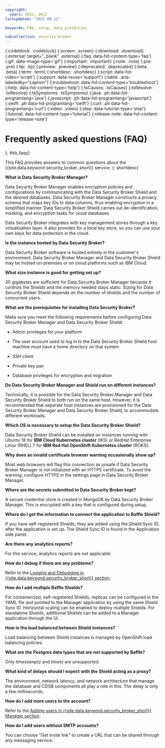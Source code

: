 ```yaml
---
copyright:
  years: 2022, 2022
lastupdated: "2022-09-22"

keywords: FAQ, setup, data protection

subcollection: security-broker
---
```


{:codeblock: .codeblock}
{:screen: .screen}
{:download: .download}
{:external: target="_blank" .external}
{:faq: data-hd-content-type='faq'}
{:gif: data-image-type='gif'}
{:important: .important}
{:note: .note}
{:pre: .pre}
{:tip: .tip}
{:preview: .preview}
{:deprecated: .deprecated}
{:beta: .beta}
{:term: .term}
{:shortdesc: .shortdesc}
{:script: data-hd-video='script'}
{:support: data-reuse='support'}
{:table: .aria-labeledby="caption"}
{:troubleshoot: data-hd-content-type='troubleshoot'}
{:help: data-hd-content-type='help'}
{:tsCauses: .tsCauses}
{:tsResolve: .tsResolve}
{:tsSymptoms: .tsSymptoms}
{:java: .ph data-hd-programlang='java'}
{:javascript: .ph data-hd-programlang='javascript'}
{:swift: .ph data-hd-programlang='swift'}
{:curl: .ph data-hd-programlang='curl'}
{:video: .video}
{:step: data-tutorial-type='step'}
{:tutorial: data-hd-content-type='tutorial'}
{:release-note: data-hd-content-type='release-note'}


# Frequently asked questions (FAQ)
{: #sb_faqs}

This FAQ provides answers to common questions about the {{site.data.keyword.security_broker_short}} service.
{: shortdesc}

**What is Data Security Broker Manager?**

Data Security Broker Manager enables encryption policies and
configurations by communicating with the Data Security Broker Shield and
the desired databases. Data Security Broker Manager constructs a privacy
schema that maps key IDs to data columns, thus enabling encryption in a
simplified manner. Data Security Broker Shield carries out
de-identification, masking, and encryption tasks for cloud databases.

Data Security Broker integrates with key management stores through a key
virtualization layer. It also provides for a local key store, so you can
use your own keys for data protection in the cloud.

**Is the instance hosted by Data Security Broker?**

Data Security Broker software is hosted entirely in the customer's
environment. Data Security Broker Manager and Data Security Broker
Shield may be hosted on-premises or on cloud platforms such as IBM
Cloud.

**What size instance is good for getting set up?**

30 gigabytes are sufficient for Data Security Broker Manager because it
controls the Shields and the memory needed stays static. Sizing for Data
Security Broker Shield depends on the number of shields and the number
of concurrent users.

**What are the prerequisites for installing Data Security Broker?**

Make sure you meet the following requirements before configuring Data
Security Broker Manager and Data Security Broker Shield:

* Admin privileges for your platform

* The user account used to log in to the Data Security Broker Shield host machine must have a home directory on that system

* SSH client

* Private key pair

* Database privileges for encryption and migration

**Do Data Security Broker Manager and Shield run on different instances?**

Technically, it is possible for the Data Security Broker Manager and
Data Security Broker Shield to both run on the same host. However, it is
recommended that separate host instances are provisioned for the Data
Security Broker Manager and Data Security Broker Shield, to accommodate
different workloads.

**Which OS is necessary to setup the Data Security Broker Shield?**

Data Security Broker Shield can be installed on instances running with
Ubuntu 18 for **IBM Cloud Kubernetes cluster** (IKS) or RedHat
Enterprise Linux (RHEL) 7 for **IBM Red Hat OpenShift Kubernetes
cluster** (ROKS).

**Why does an invalid certificate browser warning occasionally show up?**

Most web browsers will flag this connection as unsafe if Data Security
Broker Manager is not initialized with an HTTPS certificate. To avoid
the warning, configure HTTPS in the settings page in Data Security
Broker Manager.

**Where are the secrets submitted to Data Security Broker kept?**

A secure credential store is created in MongoDB by Data Security Broker
Manager. This is encrypted with a key that is configured during setup.

**Where do I get the information to connect the application to Baffle Shield?**

If you have self-registered Shields, they are added using the Shield Sync ID, after the application is set up. The Shield Sync ID is found in the Application side panel. 

**Are there any analytics reports?**

For this service, analytics reports are not applicable. 

**How do I debug if there are any problems?**

Refer to the [Logging and Debugging in {{site.data.keyword.security_broker_short}} section](/docs/security-broker?topic=security-broker-sb_logging).

**How do I add multiple Baffle Shields?**

For containerized, self-registered Shields, replicas can be configured in the YAML file and pointed to the Manager application by using the same Shield Sync ID. Horizontal scaling can be enabled to deploy multiple Shields. For standalone Shields, additional Shields can be added to a Manager application through the UI.

**How is the load balanced between Shield instances?**

Load balancing between Shield instances is managed by OpenShift load balancing policies. 

**What are the Postgres data types that are not supported by Baffle?**

Only _timestamptz_ and _timetz_ are unsupported. 

**What kind of delays should I expect with the Shield acting as a proxy?**

The environment, network latency, and network architecture that manage the database and CDSB components all play a role in this. The delay is only a few milliseconds.

**How do I add more users to the account?**

Refer to the [Adding users in {{site.data.keyword.security_broker_short}} Manager section](/docs/security-broker?topic=security-broker-sb_adding_users).

**How do I add users without SMTP accounts?**

You can choose "Get invite link" to create a URL that can be shared through any messaging service. 


